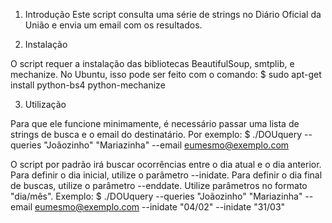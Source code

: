 1) Introdução
Este script consulta uma série de strings no Diário Oficial da União e envia um email com os resultados.

2) Instalação

O script requer a instalação das bibliotecas BeautifulSoup, smtplib, e mechanize. No Ubuntu, isso pode ser feito com o comando:
$ sudo apt-get install python-bs4 python-mechanize

3) Utilização

Para que ele funcione minimamente, é necessário passar uma lista de strings de busca e o email do destinatário. Por exemplo:
$ ./DOUquery --queries "Joãozinho" "Mariazinha" --email eumesmo@exemplo.com

O script por padrão irá buscar ocorrências entre o dia atual e o dia anterior. Para definir o dia inicial, utilize o parâmetro --inidate. Para definir o dia final de buscas, utilize o parâmetro --enddate. Utilize parâmetros no formato "dia/mês". Exemplo:
$ ./DOUquery --queries "Joãozinho" "Mariazinha" --email eumesmo@exemplo.com --inidate "04/02" --inidate "31/03"
